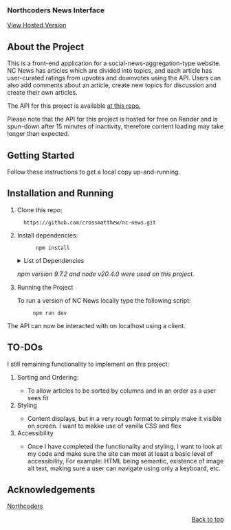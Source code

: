 ### Northcoders News Interface

<a href="https://wondrous-cuchufli-c8bffb.netlify.app/">View Hosted Version</a>


## About the Project

This is a front-end application for a social-news-aggregation-type website.
NC News has articles which are divided into topics, and each article has user-curated ratings from upvotes and downvotes using the API. Users can also add comments about an article, create new topics for discussion and create their own articles.

The API for this project is available <a href="https://github.com/crossmatthew/nc-news">at this repo.</a>

Please note that the API for this project is hosted for free on Render and is spun-down after 15 minutes of inactivity, therefore content loading may take longer than expected.

## Getting Started
Follow these instructions to get a local copy up-and-running.

## Installation and Running

1) Clone this repo: 

         https://github.com/crossmatthew/nc-news.git

2) Install dependencies:
            
             npm install
    <details>
    <summary>List of Dependencies</summary>

    dependencies:

           axios: 1.6.2
           bootstrap: 5.3.2
           react: 18.2.0
           react-dom: 18.2.0
           react-router-dom: 6.20.1
           uuid: 9.0.1

    devDependencies:
        
            types/react: 18.2.37
            types/react-dom: 18.2.15
            vitejs/plugin-react: 4.2.0
            eslint: 8.53.0
            eslint-plugin-react: 7.33.2
            eslint-plugin-react-hooks: 4.6.0
            eslint-plugin-react-refresh: ^0.4.4
            vite: 5.0.0
    </details>

    _npm version 9.7.2 and node v20.4.0 were used on this project._

3) Running the Project

    To run a version of NC News locally type the following script:
            
            npm run dev

The API can now be interacted with on localhost using a client. 

## TO-DOs

I still remaining functionality to implement on this project:
<ol>
  <li>Sorting and Ordering:</li>
  <ul><li>To allow articles to be sorted by columns and in an order as a user sees fit</li></ul>
  <li>Styling</li>
  <ul><li>Content displays, but in a very rough format to simply make it visible on screen. I want to makke use of vanilla CSS and flex</li></ul>
  <li>Accessibility</li>
  <ul><li>Once I have completed the functionality and styling, I want to look at my code and make sure the site can meet at least a basic level of accessibility,
    For example: HTML being semantic, existence of image alt text, making sure a user can navigate using only a keyboard, etc.</li></ul>
</ol>

## Acknowledgements

[Northcoders](https://northcoders.com)

<p align="right"><a href="#northcoders-news-api">Back to top</a></p>
